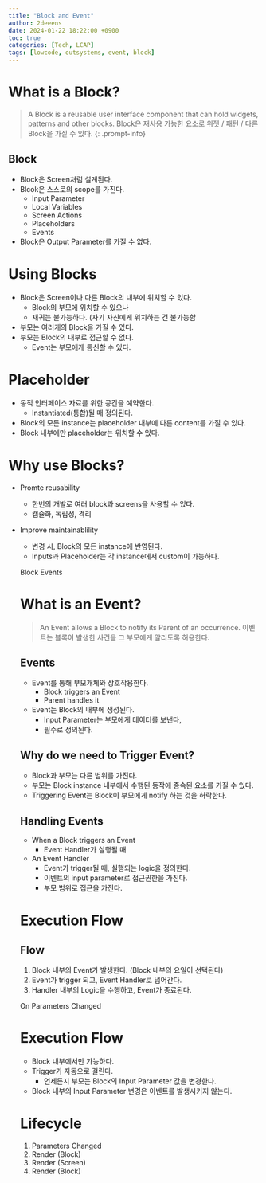 ```yaml
---
title: "Block and Event"
author: 2deeens
date: 2024-01-22 18:22:00 +0900
toc: true
categories: [Tech, LCAP]
tags: [lowcode, outsystems, event, block]
---
```


# What is a Block?
> A Block is a reusable user interface component that can hold widgets, patterns and other blocks.
> Block은 재사용 가능한 요소로 위젯 / 패턴 / 다른 Block을 가질 수 있다.
{: .prompt-info}

## Block
- Block은 Screen처럼 설계된다.
- Blcok은 스스로의 scope를 가진다.
  * Input Parameter
  * Local Variables
  * Screen Actions
  * Placeholders
  * Events
- Block은 Output Parameter를 가질 수 없다.

# Using Blocks
- Block은 Screen이나 다른 Block의 내부에 위치할 수 있다.
  * Block의 부모에 위치할 수 있으나
  * 재귀는 불가능하다. (자기 자신에게 위치하는 건 불가능함
- 부모는 여러개의 Block을 가질 수 있다.
- 부모는 Block의 내부로 접근할 수 없다.
  * Event는 부모에게 통신할 수 있다.

# Placeholder
- 동적 인터페이스 자료를 위한 공간을 예약한다.
  * Instantiated(통합)될 때 정의된다.
- Block의 모든 instance는 placeholder 내부에 다른 content를 가질 수 있다.
- Block 내부에만 placeholder는 위치할 수 있다.


# Why use Blocks?
- Promte reusability
  * 한번의 개발로 여러 block과 screens을 사용할 수 있다.
  * 캡슐화, 독립성, 격리
- Improve maintainablility
  * 변경 시, Block의 모든 instance에 반영된다.
  * Inputs과 Placeholder는 각 instance에서 custom이 가능하다.



  Block Events

  # What is an Event?
  > An Event allows a Block to notify its Parent of an occurrence.
  > 이벤트는 블록이 발생한 사건을 그 부모에게 알리도록 허용한다.

  ## Events
  - Event를 통해 부모개체와 상호작용한다.
    * Block triggers an Event
    * Parent handles it 
  - Event는 Block의 내부에 생성된다.
    * Input Parameter는 부모에게 데이터를 보낸다,
    * 필수로 정의된다.

  ## Why do we need to Trigger Event?
  - Block과 부모는 다른 범위를 가진다.
  - 부모는 Block instance 내부에서 수행된 동작에 종속된 요소를 가질 수 있다.
  - Triggering Event는 Block이 부모에게 notify 하는 것을 허락한다.

  ## Handling Events
  - When a Block triggers an Event
    * Event Handler가 실행될 때
  - An Event Handler
    * Event가 trigger될 때, 실행되는 logic을 정의한다.
    * 이벤트의 input parameter로 접근권한을 가진다.
    * 부모 범위로 접근을 가진다.

  # Execution Flow
  ## Flow
  1) Block 내부의 Event가 발생한다. (Block 내부의 요일이 선택된다)
  2) Event가 trigger 되고, Event Handler로 넘어간다.
  3) Handler 내부의 Logic을 수행하고, Event가 종료된다.


  On Parameters Changed
  # Execution Flow
  - Block 내부에서만 가능하다.
  - Trigger가 자동으로 걸린다.
    * 언제든지 부모는 Block의 Input Parameter 값을 변경한다.
  - Block 내부의 Input Parameter 변경은 이벤트를 발생시키지 않는다.

  
  # Lifecycle
  1) Parameters Changed
  2) Render (Block)
  3) Render (Screen)
  4) Render (Block)
